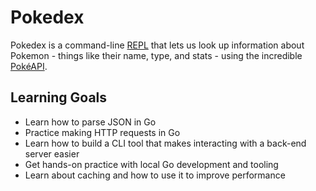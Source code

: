 # Pokedex

Pokedex is a command-line [REPL](https://en.wikipedia.org/wiki/Read%E2%80%93eval%E2%80%93print_loop) that lets us look up information about Pokemon - things like their name, type, and stats - using the incredible [PokéAPI](https://pokeapi.co/).

## Learning Goals

- Learn how to parse JSON in Go
- Practice making HTTP requests in Go
- Learn how to build a CLI tool that makes interacting with a back-end server easier
- Get hands-on practice with local Go development and tooling
- Learn about caching and how to use it to improve performance
